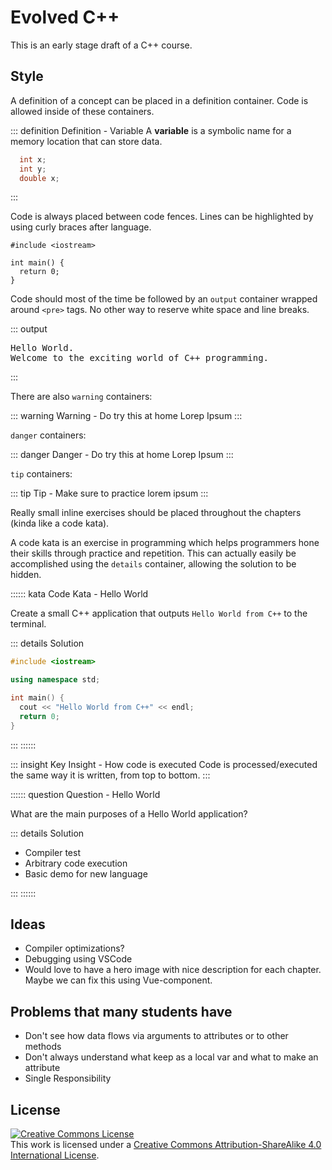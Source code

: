 # Evolved C++

This is an early stage draft of a C++ course.

## Style

A definition of a concept can be placed in a definition container. Code is allowed inside of these containers.

::: definition Definition - Variable
A **variable** is a symbolic name for a memory location that can store data.

```cpp
  int x;
  int y;
  double x;
```

:::

Code is always placed between code fences. Lines can be highlighted by using curly braces after language.

```cpp{1,3-5}
#include <iostream>

int main() {
  return 0;
}
```

Code should most of the time be followed by an `output` container wrapped around `<pre>` tags. No other way to reserve white space and line breaks.

::: output
<pre>
Hello World.
Welcome to the exciting world of C++ programming.
</pre>
:::

There are also `warning` containers:

::: warning Warning - Do try this at home
Lorep Ipsum
:::

`danger` containers:

::: danger Danger - Do try this at home
Lorep Ipsum
:::

`tip` containers:

::: tip Tip - Make sure to practice
lorem ipsum
:::

Really small inline exercises should be placed throughout the chapters (kinda like a code kata).

A code kata is an exercise in programming which helps programmers hone their skills through practice and repetition. This can actually easily be accomplished using the `details` container, allowing the solution to be hidden.

:::::: kata Code Kata - Hello World

Create a small C++ application that outputs `Hello World from C++` to the terminal.

::: details Solution

```cpp
#include <iostream>

using namespace std;

int main() {
  cout << "Hello World from C++" << endl;
  return 0;
}
```

:::
::::::

::: insight Key Insight - How code is executed
Code is processed/executed the same way it is written, from top to bottom.
:::

:::::: question Question - Hello World

What are the main purposes of a Hello World application?

::: details Solution

* Compiler test
* Arbitrary code execution
* Basic demo for new language

:::
::::::

## Ideas

- Compiler optimizations?
- Debugging using VSCode
- Would love to have a hero image with nice description for each chapter. Maybe we can fix this using Vue-component.

## Problems that many students have

- Don't see how data flows via arguments to attributes or to other methods
- Don't always understand what keep as a local var and what to make an attribute
- Single Responsibility

## License

<a rel="license" href="http://creativecommons.org/licenses/by-sa/4.0/"><img alt="Creative Commons License" style="border-width:0" src="https://i.creativecommons.org/l/by-sa/4.0/88x31.png" /></a><br />This work is licensed under a <a rel="license" href="http://creativecommons.org/licenses/by-sa/4.0/">Creative Commons Attribution-ShareAlike 4.0 International License</a>.
